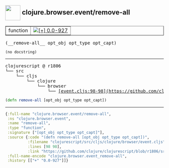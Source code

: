 ## <img width="48px" valign="middle" src="http://i.imgur.com/Hi20huC.png"> clojure.browser.event/remove-all

 <table border="1">
<tr>
<td>function</td>
<td><a href="https://github.com/cljsinfo/api-refs/tree/0.0-927"><img valign="middle" alt="[+] 0.0-927" src="https://img.shields.io/badge/+-0.0--927-lightgrey.svg"></a> </td>
</tr>
</table>

 <samp>
(__remove-all__ opt_obj opt_type opt_capt)<br>
</samp>

```
(no docstring)
```

---

 <pre>
clojurescript @ r1806
└── src
    └── cljs
        └── clojure
            └── browser
                └── <ins>[event.cljs:98-98](https://github.com/clojure/clojurescript/blob/r1806/src/cljs/clojure/browser/event.cljs#L98-L98)</ins>
</pre>

```clj
(defn remove-all [opt_obj opt_type opt_capt])
```


---

```clj
{:full-name "clojure.browser.event/remove-all",
 :ns "clojure.browser.event",
 :name "remove-all",
 :type "function",
 :signature ["[opt_obj opt_type opt_capt]"],
 :source {:code "(defn remove-all [opt_obj opt_type opt_capt])",
          :filename "clojurescript/src/cljs/clojure/browser/event.cljs",
          :lines [98 98],
          :link "https://github.com/clojure/clojurescript/blob/r1806/src/cljs/clojure/browser/event.cljs#L98-L98"},
 :full-name-encode "clojure.browser.event_remove-all",
 :history [["+" "0.0-927"]]}

```
